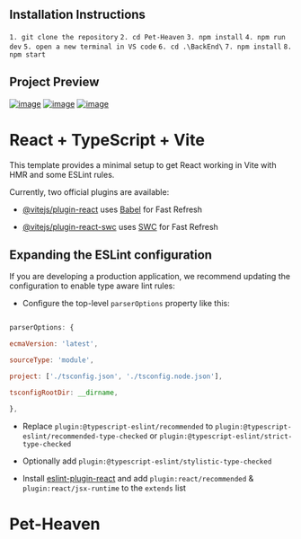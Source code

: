## Installation Instructions

`1. git clone the repository`
`2. cd Pet-Heaven`
`3. npm install`
`4. npm run dev`
`5. open a new terminal in VS code`
`6. cd .\BackEnd\`
`7. npm install`
`8. npm start`

## Project Preview

<a  href="https://ibb.co/7QtbXz2"><img  src="https://i.ibb.co/cwhx1vD/image.png"  alt="image"></a>
<a href="https://ibb.co/FJy2xvv"><img src="https://i.ibb.co/q9cKyGG/image.png" alt="image"></a>
<a  href="https://ibb.co/wWpGFWg"><img  src="https://i.ibb.co/2tcV1th/image.png"  alt="image"></a>

# React + TypeScript + Vite

This template provides a minimal setup to get React working in Vite with HMR and some ESLint rules.

Currently, two official plugins are available:

- [@vitejs/plugin-react](https://github.com/vitejs/vite-plugin-react/blob/main/packages/plugin-react/README.md) uses [Babel](https://babeljs.io/) for Fast Refresh

- [@vitejs/plugin-react-swc](https://github.com/vitejs/vite-plugin-react-swc) uses [SWC](https://swc.rs/) for Fast Refresh

## Expanding the ESLint configuration

If you are developing a production application, we recommend updating the configuration to enable type aware lint rules:

- Configure the top-level `parserOptions` property like this:

```js

parserOptions: {

ecmaVersion: 'latest',

sourceType: 'module',

project: ['./tsconfig.json', './tsconfig.node.json'],

tsconfigRootDir: __dirname,

},

```

- Replace `plugin:@typescript-eslint/recommended` to `plugin:@typescript-eslint/recommended-type-checked` or `plugin:@typescript-eslint/strict-type-checked`

- Optionally add `plugin:@typescript-eslint/stylistic-type-checked`

- Install [eslint-plugin-react](https://github.com/jsx-eslint/eslint-plugin-react) and add `plugin:react/recommended` & `plugin:react/jsx-runtime` to the `extends` list

# Pet-Heaven
